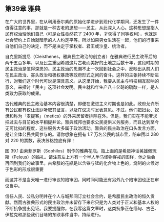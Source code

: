 ## 第39章 雅典

在广大的世界里，在从利用泰尔紫的原始化学进步到现代化学期间，还发生了一件值得注意的事，那就是一种古老的思想——民主，从此深入人心。这种思想是指人民有权治理他们自己（可是女性竟然花了 2400 年，才获得了同等权利），也就是社会契约上自始就暗示的人人约定平等。所以如果男女生活在一起，他们的行事来自他们自己的决定，而不是决定于掌权者、君王或沙皇、统治者。

自克里斯提尼（Cleisthenes，雅典民主政治的创立者）在雅典进行民主改革后的两千五百多年，以及民主重回希腊这片古老而美好的土地之后数十年，这段时期的民主政治是值得深思的。民主政治的思潮不止一次回到社会之中，反映出从前人们在民主政治、寡头政治和极权暴政等政府形式之间的奋斗。这样的主张持续不断进行，对我们这个时代可说是深具意义。从这里开始，我要从民主与科技相互影响的意义，来探讨「民主」这项社会发明。民主就和年生产八十亿磅的硫酸一样，是人类致力获取的成果。

古代雅典的民主政治基本内容很清楚，即便在激进主义时期也是如此。政府允许所有公民都有权让法庭听取其证言，以及在议决时发表意见。不过，他们把妇女、奴隶和称为「麦提客」（metics）的外来居留者排除在外。但是，我们实在不能奢求把过去与目前的水平相提并论。雅典城邦也要求公民提供义务服务，而且达到至今无可比拟的程度，这些服务大多属于政治活动。雅典的民主政治在口头发言方面，是让全体公民共同参与的。请你想象在拥有 1.7 万名公民的城市里，陪审团以 280 对 220 的票数，表决苏格拉底有罪！

图 39.1 由索菲罗斯（Sophilos）制作的雅典花瓶，瓶上画的是希腊神话英雄佩琉斯（Peleus）的婚礼。请注意左上方有一个半人半马怪物客戎的图样，他之后会再回到我们的故事里。古希腊的花瓶是以含铁与锰的化合物上色的，烧制的火候对于色彩的形成很重要

而这并不是当天唯一进行审议的陪审团，同时间可能还有另外九个陪审团也正在审议当中。

信任人民、公私分明并在个人与城邦间订立社会合约，是希腊民主政治的恒久贡献。然而古雅典形式的民主政治并未留存下来它只是为人类对于正义和基本人权的不断抗争提出见证。我要提醒你，在我写这篇文章时，这类抗争正在缅甸、古巴、伊拉克和那些我们目睹的东欧事件当中，持续进行。


